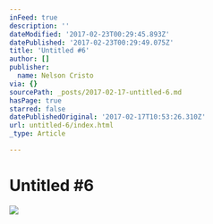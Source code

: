 ```yaml
---
inFeed: true
description: ''
dateModified: '2017-02-23T00:29:45.893Z'
datePublished: '2017-02-23T00:29:49.075Z'
title: 'Untitled #6'
author: []
publisher:
  name: Nelson Cristo
via: {}
sourcePath: _posts/2017-02-17-untitled-6.md
hasPage: true
starred: false
datePublishedOriginal: '2017-02-17T10:53:26.310Z'
url: untitled-6/index.html
_type: Article

---
```

# Untitled \#6
![](https://the-grid-user-content.s3-us-west-2.amazonaws.com/54a2ee26-e78c-481a-b4ab-0c55f7d708c7.jpg)